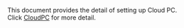 This document provides the detail of setting up Cloud PC.  
Click [CloudPC](CloudWorkplace-Docs/Cloud%20PC/CloudPC.pdf) for more detail.
